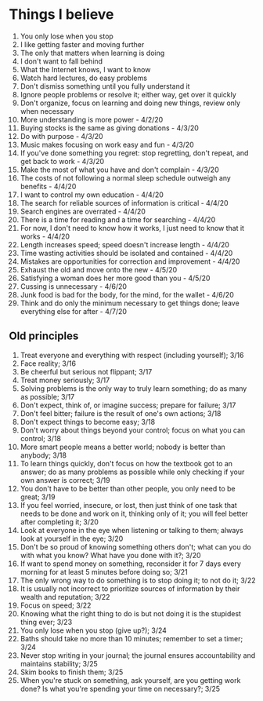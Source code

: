 # Things I believe

1. You only lose when you stop
2. I like getting faster and moving further
3. The only that matters when learning is doing
4. I don't want to fall behind
5. What the Internet knows, I want to know
6. Watch hard lectures, do easy problems
7. Don't dismiss something until you fully understand it
8. Ignore people problems or resolve it; either way, get over it quickly
9. Don't organize, focus on learning and doing new things, review only when necessary
10. More understanding is more power - 4/2/20
11. Buying stocks is the same as giving donations - 4/3/20
12. Do with purpose - 4/3/20
13. Music makes focusing on work easy and fun - 4/3/20
14. If you've done something you regret: stop regretting, don't repeat, and get back to work - 4/3/20
15. Make the most of what you have and don't complain - 4/3/20
16. The costs of not following a normal sleep schedule outweigh any benefits - 4/4/20
17. I want to control my own education - 4/4/20
18. The search for reliable sources of information is critical - 4/4/20
19. Search engines are overrated - 4/4/20
20. There is a time for reading and a time for searching - 4/4/20
21. For now, I don't need to know how it works, I just need to know that it works - 4/4/20
22. Length increases speed; speed doesn't increase length - 4/4/20
23. Time wasting activities should be isolated and contained - 4/4/20
24. Mistakes are opportunities for correction and improvement - 4/4/20
25. Exhaust the old and move onto the new - 4/5/20
26. Satisfying a woman does her more good than you - 4/5/20
27. Cussing is unnecessary - 4/6/20
28. Junk food is bad for the body, for the mind, for the wallet - 4/6/20
29. Think and do only the minimum necessary to get things done; leave everything else for after - 4/7/20

## Old principles

1. Treat everyone and everything with respect (including yourself); 3/16
2. Face reality; 3/16
3. Be cheerful but serious not flippant; 3/17
4. Treat money seriously; 3/17
5. Solving problems is the only way to truly learn something; do as many as possible; 3/17
6. Don't expect, think of, or imagine success; prepare for failure; 3/17
7. Don't feel bitter; failure is the result of one's own actions; 3/18
8. Don't expect things to become easy; 3/18
9. Don't worry about things beyond your control; focus on what you can control; 3/18
10. More smart people means a better world; nobody is better than anybody; 3/18
11. To learn things quickly, don't focus on how the textbook got to an answer; do as many problems as possible while only checking if your own answer is correct; 3/19
12. You don't have to be better than other people, you only need to be great; 3/19
13. If you feel worried, insecure, or lost, then just think of one task that needs to be done and work on it, thinking only of it; you will feel better after completing it; 3/20
14. Look at everyone in the eye when listening or talking to them; always look at yourself in the eye; 3/20
15. Don't be so proud of knowing something others don't; what can you do with what you know? What have you done with it?; 3/20
16. If want to spend money on something, reconsider it for 7 days every morning for at least 5 minutes before doing so; 3/21
17. The only wrong way to do something is to stop doing it; to not do it; 3/22
18. It is usually not incorrect to prioritize sources of information by their wealth and reputation; 3/22
19. Focus on speed; 3/22
20. Knowing what the right thing to do is but not doing it is the stupidest thing ever; 3/23
21. You only lose when you stop (give up?); 3/24
22. Baths should take no more than 10 minutes; remember to set a timer; 3/24
23. Never stop writing in your journal; the journal ensures accountability and maintains stability; 3/25
24. Skim books to finish them; 3/25
25. When you're stuck on something, ask yourself, are you getting work done? Is what you're spending your time on necessary?; 3/25
